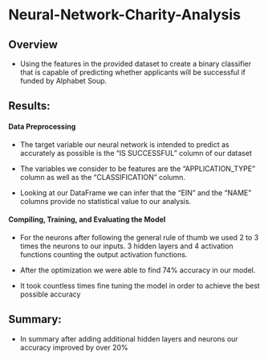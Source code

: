 # Neural-Network-Charity-Analysis


## Overview
* Using the features in the provided dataset to create a binary classifier that is capable of predicting whether applicants will be successful if funded by Alphabet Soup.

## Results:

#### Data Preprocessing
* The target variable our neural network is intended to predict as accurately as possible is the “IS SUCCESSFUL” column of our dataset

* The variables we consider to be features are the “APPLICATION_TYPE” column as well as the “CLASSIFICATION” column.
* Looking at our DataFrame we can infer that the “EIN” and the “NAME” columns provide no statistical value to our analysis.

#### Compiling, Training, and Evaluating the Model
* For the neurons after following the general rule of thumb we used 2 to 3 times the neurons to our inputs. 3 hidden layers and 4 activation functions counting the output activation functions.

* After the optimization we were able to find 74% accuracy in our model.
* It took countless times fine tuning the model in order to achieve the best possible accuracy

## Summary:
* In summary after adding additional hidden layers and neurons our accuracy improved by over 20%
